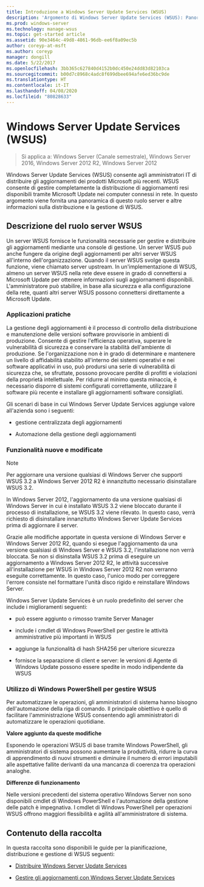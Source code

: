 ```yaml
---
title: Introduzione a Windows Server Update Services (WSUS)
description: 'Argomento di Windows Server Update Services (WSUS): Panoramica del ruolo server e delle relative applicazioni pratiche'
ms.prod: windows-server
ms.technology: manage-wsus
ms.topic: get-started article
ms.assetid: 90e3464c-49d8-4861-96db-ee6f8a09ec5b
author: coreyp-at-msft
ms.author: coreyp
manager: dongill
ms.date: 5/22/2017
ms.openlocfilehash: 3bb365c627840d4152b0dc450e24dd83d82103ca
ms.sourcegitcommit: b00d7c8968c4adc8f699dbee694afe6ed36bc9de
ms.translationtype: HT
ms.contentlocale: it-IT
ms.lasthandoff: 04/08/2020
ms.locfileid: "80828633"
---
```

# <a name="windows-server-update-services-wsus"></a>Windows Server Update Services (WSUS)

>Si applica a: Windows Server (Canale semestrale), Windows Server 2016, Windows Server 2012 R2, Windows Server 2012

Windows Server Update Services (WSUS) consente agli amministratori IT di distribuire gli aggiornamenti dei prodotti Microsoft più recenti. WSUS consente di gestire completamente la distribuzione di aggiornamenti resi disponibili tramite Microsoft Update nei computer connessi in rete. In questo argomento viene fornita una panoramica di questo ruolo server e altre informazioni sulla distribuzione e la gestione di WSUS.

## <a name="wsus-server-role-description"></a>Descrizione del ruolo server WSUS
Un server WSUS fornisce le funzionalità necessarie per gestire e distribuire gli aggiornamenti mediante una console di gestione. Un server WSUS può anche fungere da origine degli aggiornamenti per altri server WSUS all'interno dell'organizzazione. Quando il server WSUS svolge questa funzione, viene chiamato server upstream. In un'implementazione di WSUS, almeno un server WSUS nella rete deve essere in grado di connettersi a Microsoft Update per ottenere informazioni sugli aggiornamenti disponibili. L'amministratore può stabilire, in base alla sicurezza e alla configurazione della rete, quanti altri server WSUS possono connettersi direttamente a Microsoft Update.

### <a name="practical-applications"></a>Applicazioni pratiche
La gestione degli aggiornamenti è il processo di controllo della distribuzione e manutenzione delle versioni software provvisorie in ambienti di produzione. Consente di gestire l'efficienza operativa, superare le vulnerabilità di sicurezza e conservare la stabilità dell'ambiente di produzione. Se l'organizzazione non è in grado di determinare e mantenere un livello di affidabilità stabilito all'interno dei sistemi operativi e nei software applicativi in uso, può prodursi una serie di vulnerabilità di sicurezza che, se sfruttate, possono provocare perdite di profitti e violazioni della proprietà intellettuale. Per ridurre al minimo questa minaccia, è necessario disporre di sistemi configurati correttamente, utilizzare il software più recente e installare gli aggiornamenti software consigliati.

Gli scenari di base in cui Windows Server Update Services aggiunge valore all'azienda sono i seguenti:

-   gestione centralizzata degli aggiornamenti

-   Automazione della gestione degli aggiornamenti

### <a name="new-and-changed-functionality"></a>Funzionalità nuove e modificate

> [!NOTE]
> Per aggiornare una versione qualsiasi di Windows Server che supporti WSUS 3.2 a Windows Server 2012 R2 è innanzitutto necessario disinstallare WSUS 3.2.
> 
> In Windows Server 2012, l'aggiornamento da una versione qualsiasi di Windows Server in cui è installato WSUS 3.2 viene bloccato durante il processo di installazione, se WSUS 3.2 viene rilevato. In questo caso, verrà richiesto di disinstallare innanzitutto Windows Server Update Services prima di aggiornare il server.
> 
> Grazie alle modifiche apportate in questa versione di Windows Server e Windows Server 2012 R2, quando si esegue l'aggiornamento da una versione qualsiasi di Windows Server e WSUS 3.2, l'installazione non verrà bloccata. Se non si disinstalla WSUS 3.2 prima di eseguire un aggiornamento a Windows Server 2012 R2, le attività successive all'installazione per WSUS in Windows Server 2012 R2 non verranno eseguite correttamente. In questo caso, l'unico modo per correggere l'errore consiste nel formattare l'unità disco rigido e reinstallare Windows Server.

Windows Server Update Services è un ruolo predefinito del server che include i miglioramenti seguenti:

-   può essere aggiunto o rimosso tramite Server Manager

-   include i cmdlet di Windows PowerShell per gestire le attività amministrative più importanti in WSUS

-   aggiunge la funzionalità di hash SHA256 per ulteriore sicurezza

-   fornisce la separazione di client e server: le versioni di Agente di Windows Update possono essere spedite in modo indipendente da WSUS

### <a name="using-windows-powershell-to-manage-wsus"></a>Utilizzo di Windows PowerShell per gestire WSUS
Per automatizzare le operazioni, gli amministratori di sistema hanno bisogno dell'automazione della riga di comando. Il principale obiettivo è quello di facilitare l'amministrazione WSUS consentendo agli amministratori di automatizzare le operazioni quotidiane.

**Valore aggiunto da queste modifiche**

Esponendo le operazioni WSUS di base tramite Windows PowerShell, gli amministratori di sistema possono aumentare la produttività, ridurre la curva di apprendimento di nuovi strumenti e diminuire il numero di errori imputabili alle aspettative fallite derivanti da una mancanza di coerenza tra operazioni analoghe.

**Differenze di funzionamento**

Nelle versioni precedenti del sistema operativo Windows Server non sono disponibili cmdlet di Windows PowerShell e l'automazione della gestione delle patch è impegnativa. I cmdlet di Windows PowerShell per operazioni WSUS offrono maggiori flessibilità e agilità all'amministratore di sistema.

## <a name="in-this-collection"></a>Contenuto della raccolta
In questa raccolta sono disponibili le guide per la pianificazione, distribuzione e gestione di WSUS seguenti:

-   [Distribuire Windows Server Update Services](../deploy/deploy-windows-server-update-services.md)

-   [Gestire gli aggiornamenti con Windows Server Update Services](../manage/update-management-with-windows-server-update-services.md)


